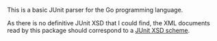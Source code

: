 This is a basic JUnit parser for the Go programming language.

As there is no definitive JUnit XSD that I could find, the XML documents read
by this package should correspond to a [JUnit XSD
scheme](https://svn.jenkins-ci.org/trunk/hudson/dtkit/dtkit-format/dtkit-junit-model/src/main/resources/com/thalesgroup/dtkit/junit/model/xsd/).
